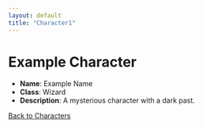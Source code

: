 ```yaml
---
layout: default
title: "Character1"
---
```


# Example Character

- **Name**: Example Name
- **Class**: Wizard
- **Description**: A mysterious character with a dark past.

[Back to Characters](/characters)
